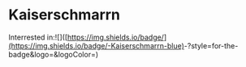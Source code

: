 # Kaiserschmarrn


Interrested in:![<Badge LUA>]([https://img.shields.io/badge/](https://img.shields.io/badge/-Kaiserschmarrn-blue)<Badge Text>-<Background Color>?style=for-the-badge&logo=<Icon Name>&logoColor=<Logo Color>)

